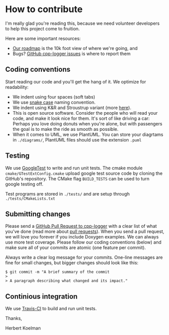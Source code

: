 # How to contribute

I'm really glad you're reading this, because we need volunteer developers to help this project come to fruition.

Here are some important resources:

  * [Our roadmap](https://github.com/HerbertKoelman/cpp-logger/milestones) is the 10k foot view of where we're going, and
  * Bugs? [GitHub cpp-logger issues](https://github.com/HerbertKoelman/cpp-logger/issues) is where to report them

## Coding conventions

Start reading our code and you'll get the hang of it. We optimize for readability:

  * We indent using four spaces (soft tabs)
  * We use [snake case](https://en.wikipedia.org/wiki/Snake_case) naming convention.
  * We indent using K&R and Stroustrup variant (more [here](https://en.m.wikipedia.org/wiki/Indentation_style)).
  * This is open source software. Consider the people who will read your code, and make it look nice for them. It's sort 
    of like driving a car: Perhaps you love doing donuts when you're alone, but with passengers the goal is to make the 
    ride as smooth as possible.
  * When it comes to UML, we use PlantUML. You can store your diagrtams in `./diagrams/`, PlantUML files should use the 
    extension `.puml` 

## Testing

We use [GoogleTest](https://github.com/google/googletest) to write and run unit tests. The cmake module `cmake/GTestExtConfig.cmake` 
upload google test source code by cloning the GitHub's repository. The CMake flag `BUILD_TESTS` can be used to turn google testing off.

Test programs are stored in `./tests/` and are setup through `./tests/CMakeLists.txt`

## Submitting changes

Please send a [GitHub Pull Request to cpp-logger](https://github.com/HerbertKoelman/cpp-logger/pulls) with a clear list 
of what you've done (read more about [pull requests](http://help.github.com/pull-requests/)). When you send a pull request, 
we will love you forever if you include Doxygen examples. We can always use more test coverage. Please follow our coding conventions 
(below) and make sure all of your commits are atomic (one feature per commit).

Always write a clear log message for your commits. One-line messages are fine for small changes, but bigger changes should look like this:

    $ git commit -m "A brief summary of the commit
    > 
    > A paragraph describing what changed and its impact."

## Continious integration

We use [Travis-CI](https://travis-ci.org/HerbertKoelman/cpp-logger/) to build and run unit tests.

Thanks,

Herbert Koelman